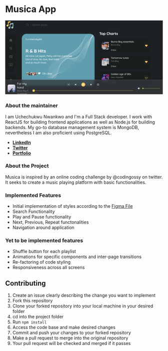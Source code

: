 # Musica App
![App Screenshot](musica-github.png)
### About the maintainer
I am Uchechukwu Nwankwo and I'm a Full Stack developer. I work with ReactJS for building frontend applications as well as Node.js for building backends. My go-to database management system is MongoDB, nevertheless I am also proficient using PostgreSQL.

- [**LinkedIn**](https://linkedin.com/in/uchechukwu10)
- [**Twitter**](https://twitter.com/Maazi_Of_042)
- [**Portfolio**](https://github.com/Uchechukwu10/Personal-Portfolio)

### About the Project
Musica is inspired by an online coding challenge by @codingossy on twitter. It seeks to create a music playing platform with basic functionalities.

### Implemented Features
- Initial implementation of styles according to the [Figma File](https://figma.com)
- Search Functionality
- Play and Pause functionality
- Next, Previous, Repeat functonalities
- Navigation around application

### Yet to be implemented features
- Shuffle button for each playlist
- Animations for specific components and inter-page transitions
- Re-factoring of code styling
- Responsiveness across all screens

## Contributing
1. Create an issue clearly describing the change you want to implement
2. Fork this repository
3. Clone your forked repository into your local machine in your desired folder
4. cd into the project folder
5. Run `npm install`
6. Access the code base and make desired changes
7. Commit and push your changes to your forked repository
8. Make a pull request to merge into the original repository
9. Your pull request will be checked and merged if it passes
